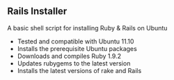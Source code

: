 ## Rails Installer

A basic shell script for installing Ruby & Rails on Ubuntu

* Tested and compatible with Ubuntu 11.10
* Installs the prerequisite Ubuntu packages
* Downloads and compiles Ruby 1.9.2
* Updates rubygems to the latest version
* Installs the latest versions of rake and Rails